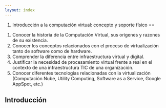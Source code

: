 ```yaml
---
layout: index
---
```

1. Introducción a la computación virtual: concepto y soporte físico
==

<div class='objetivos'>

1. Conocer la historia de la Computación Virtual, sus orígenes y razones de su existencia.
2. Conocer los conceptos relacionados con el proceso de virtualización tanto de software como de hardware. 
3. Comprender la diferencia entre infraestructura virtual y digital. 
4. Justificar la necesidad de procesamiento virtual frente a real en el contexto de una infraestructura TIC de una organización.
5. Conocer diferentes tecnologías relacionadas con la virtualización (Computación Nube, Utility Computing, Software as a Service, Google AppSpot, etc.) 

</div>

Introducción
------------------
